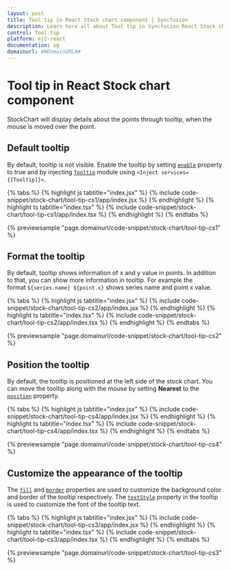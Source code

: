 ```yaml
---
layout: post
title: Tool tip in React Stock chart component | Syncfusion
description: Learn here all about Tool tip in Syncfusion React Stock chart component of Syncfusion Essential JS 2 and more.
control: Tool tip 
platform: ej2-react
documentation: ug
domainurl: ##DomainURL##
---
```


# Tool tip in React Stock chart component

<!-- markdownlint-disable MD036 -->

StockChart will display details about the points through tooltip, when the mouse is moved over the point.

## Default tooltip

By default, tooltip is not visible. Enable the tooltip by setting [`enable`](https://ej2.syncfusion.com/react/documentation/api/chart/tooltipSettingsModel/#enable) property to true and by injecting [`Tooltip`](https://ej2.syncfusion.com/react/documentation/api/chart/tooltipSettingsModel/) module using `<Inject services={[Tooltip]}>`.

{% tabs %}
{% highlight js tabtitle="index.jsx" %}
{% include code-snippet/stock-chart/tool-tip-cs1/app/index.jsx %}
{% endhighlight %}
{% highlight ts tabtitle="index.tsx" %}
{% include code-snippet/stock-chart/tool-tip-cs1/app/index.tsx %}
{% endhighlight %}
{% endtabs %}

 {% previewsample "page.domainurl/code-snippet/stock-chart/tool-tip-cs1" %}

## Format the tooltip

By default, tooltip shows information of x and y value in points. In addition to that, you can show more information in tooltip. For example the format `${series.name} ${point.x}` shows series name and point x value.

{% tabs %}
{% highlight js tabtitle="index.jsx" %}
{% include code-snippet/stock-chart/tool-tip-cs2/app/index.jsx %}
{% endhighlight %}
{% highlight ts tabtitle="index.tsx" %}
{% include code-snippet/stock-chart/tool-tip-cs2/app/index.tsx %}
{% endhighlight %}
{% endtabs %}

 {% previewsample "page.domainurl/code-snippet/stock-chart/tool-tip-cs2" %}

## Position the tooltip

By default, the tooltip is positioned at the left side of the stock chart. You can move the tooltip along with the mouse by setting **Nearest** to the [`position`](https://ej2.syncfusion.com/react/documentation/api/stock-chart/stockTooltipSettingsModel/#position) property.

{% tabs %}
{% highlight js tabtitle="index.jsx" %}
{% include code-snippet/stock-chart/tool-tip-cs4/app/index.jsx %}
{% endhighlight %}
{% highlight ts tabtitle="index.tsx" %}
{% include code-snippet/stock-chart/tool-tip-cs4/app/index.tsx %}
{% endhighlight %}
{% endtabs %}

 {% previewsample "page.domainurl/code-snippet/stock-chart/tool-tip-cs4" %}

## Customize the appearance of the tooltip

The [`fill`](https://ej2.syncfusion.com/react/documentation/api/chart/tooltipSettingsModel/#fill) and [`border`](https://ej2.syncfusion.com/react/documentation/api/chart/tooltipSettingsModel/#border) properties are used to customize the background color and border of the tooltip respectively. The [`textStyle`](https://ej2.syncfusion.com/react/documentation/api/chart/tooltipSettingsModel/#textstyle) property in the tooltip is used to customize the font of the tooltip text.

{% tabs %}
{% highlight js tabtitle="index.jsx" %}
{% include code-snippet/stock-chart/tool-tip-cs3/app/index.jsx %}
{% endhighlight %}
{% highlight ts tabtitle="index.tsx" %}
{% include code-snippet/stock-chart/tool-tip-cs3/app/index.tsx %}
{% endhighlight %}
{% endtabs %}

 {% previewsample "page.domainurl/code-snippet/stock-chart/tool-tip-cs3" %}